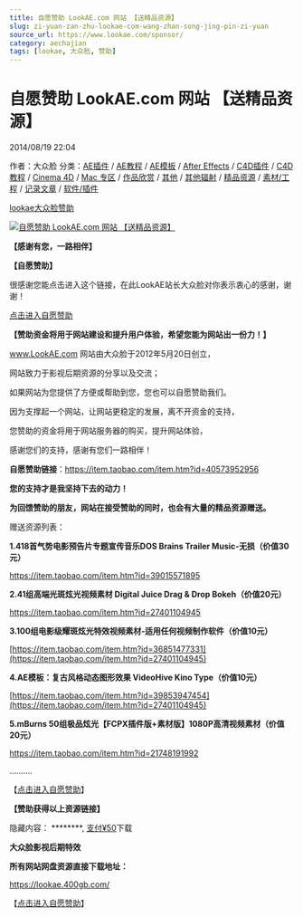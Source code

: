 ```yaml
---
title: 自愿赞助 LookAE.com 网站 【送精品资源】
slug: zi-yuan-zan-zhu-lookae-com-wang-zhan-song-jing-pin-zi-yuan
source_url: https://www.lookae.com/sponsor/
category: aechajian
tags: [lookae, 大众脸, 赞助]
---
```

# 自愿赞助 LookAE.com 网站 【送精品资源】

2014/08/19 22:04

作者：大众脸
分类：[AE插件](https://www.lookae.com/after-effects/aechajian/) / [AE教程](https://www.lookae.com/after-effects/aejiaocheng/) / [AE模板](https://www.lookae.com/after-effects/other-after-effects/) / [After Effects](https://www.lookae.com/after-effects/) / [C4D插件](https://www.lookae.com/cinema-4d/c4dchajian/) / [C4D教程](https://www.lookae.com/cinema-4d/c4djiaocheng/) / [Cinema 4D](https://www.lookae.com/cinema-4d/) / [Mac 专区](https://www.lookae.com/mac-osx/) / [作品欣赏](https://www.lookae.com/show/) / [其他](https://www.lookae.com/cinema-4d/other-cinema-4d/) / [其他辐射](https://www.lookae.com/others/) / [精品资源](https://www.lookae.com/fufei/) / [素材/工程](https://www.lookae.com/others/sucaigongcheng/) / [记录文章](https://www.lookae.com/show/record/) / [软件/插件](https://www.lookae.com/qitarjcj/)

[lookae](https://www.lookae.com/tag/lookae/)[大众脸](https://www.lookae.com/tag/%e5%a4%a7%e4%bc%97%e8%84%b8/)[赞助](https://www.lookae.com/tag/%e8%b5%9e%e5%8a%a9/)

[![自愿赞助 LookAE.com 网站 【送精品资源】](https://www.lookae.com/wp-content/uploads/2014/08/zanzhu.jpg "自愿赞助 LookAE.com 网站 【送精品资源】-LookAE.com")](https://www.lookae.com/wp-content/uploads/2014/08/zanzhu.jpg)

**【感谢有您，一路相伴】**

**【自愿赞助】**

很感谢您能点击进入这个链接，在此LookAE站长大众脸对你表示衷心的感谢，谢谢！

[点击进入自愿赞助](https://item.taobao.com/item.htm?id=40573952956)

**【赞助资金将用于网站建设和提升用户体验，希望您能为网站出一份力！】**

www.LookAE.com 网站由大众脸于2012年5月20日创立，

网站致力于影视后期资源的分享以及交流；

如果网站为您提供了方便或帮助到您，您也可以自愿赞助我们。

因为支撑起一个网站，让网站更稳定的发展，离不开资金的支持，

您赞助的资金将用于网站服务器的购买，提升网站体验，

感谢您们的支持，感谢有您们一路相伴！

**自愿赞助链接**：<https://item.taobao.com/item.htm?id=40573952956>

**您的支持才是我坚持下去的动力！**

**为回馈赞助的朋友，网站在接受赞助的同时，也会有大量的精品资源赠送。**

赠送资源列表：

**1.418首气势电影预告片专题宣传音乐DOS Brains Trailer Music-无损（价值30元）**

<https://item.taobao.com/item.htm?id=39015571895>

**2.41组高端光斑炫光视频素材 Digital Juice Drag & Drop Bokeh（价值20元）**

<https://item.taobao.com/item.htm?id=27401104945>

**3.100组电影级耀斑炫光特效视频素材-适用任何视频制作软件（价值10元）**

[https://item.taobao.com/item.htm?id=36851477331](https://item.taobao.com/item.htm?id=27401104945)

**4.AE模板：复古风格动态图形效果 VideoHive Kino Type（价值10元）**

[https://item.taobao.com/item.htm?id=39853947454](https://item.taobao.com/item.htm?id=27401104945)

**5.mBurns 50组极品炫光【FCPX插件版+素材版】1080P高清视频素材（价值20元）**

<https://item.taobao.com/item.htm?id=21748191992>

……….

【[点击进入自愿赞助](https://item.taobao.com/item.htm?id=40573952956)】

**【赞助获得以上资源链接】**

隐藏内容：
\*\*\*\*\*\*\*\*,
[支付¥50](https://www.lookae.com/wp-login.php?redirect_to=https%3A%2F%2Fwww.lookae.com%2Fsponsor%2F)下载

**大众脸影视后期特效**

**所有网站网盘资源直接下载地址：**

<https://lookae.400gb.com/>

【[点击进入自愿赞助](https://item.taobao.com/item.htm?id=40573952956)】
